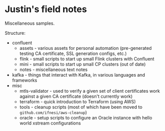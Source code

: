 # Justin's field notes
Miscellaneous samples.

Structure:
* confluent
    * assets - various assets for personal automation (pre-generated testing CA certificate, SSL generation configs, etc.)
    * flink - small scripts to start up small Flink clusters with Confluent
    * mini - small scripts to start up small CP clusters (out of date)
    * notes - miscellaneous text notes
* kafka - things that interact with Kafka, in various languages and frameworks
* misc
    * mtls-validator - used to verify a given set of client certificates work against a given CA certificate (doesn't currently work)
    * terraform - quick introduction to Terraform (using AWS)
    * tools - cleanup scripts (most of which have been moved to `github.com/ifnesi/aws-cleanup`)
    * oracle - setup scripts to configure an Oracle instance with hello world xstream configurations